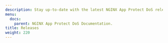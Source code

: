 ```yaml
---
description: Stay up-to-date with the latest NGINX App Protect DoS release.
menu:
  docs:
    parent: NGINX App Protect DoS Documentation.
title: Releases
weight: 220
---
```

